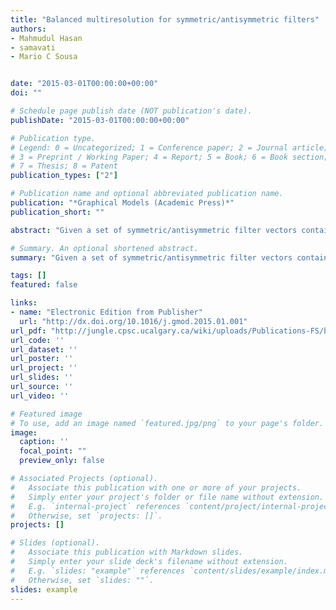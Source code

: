 ```yaml
---
title: "Balanced multiresolution for symmetric/antisymmetric filters"
authors:
- Mahmudul Hasan
- samavati
- Mario C Sousa


date: "2015-03-01T00:00:00+00:00"
doi: ""

# Schedule page publish date (NOT publication's date).
publishDate: "2015-03-01T00:00:00+00:00"

# Publication type.
# Legend: 0 = Uncategorized; 1 = Conference paper; 2 = Journal article;
# 3 = Preprint / Working Paper; 4 = Report; 5 = Book; 6 = Book section;
# 7 = Thesis; 8 = Patent
publication_types: ["2"]

# Publication name and optional abbreviated publication name.
publication: "*Graphical Models (Academic Press)*"
publication_short: ""

abstract: "Given a set of symmetric/antisymmetric filter vectors containing only regular multiresolution filters, the method we present in this article can establish a balanced multiresolution scheme for images, allowing their balanced decomposition and subsequent perfect reconstruction without the use of any extraordinary boundary filters. We define balanced multiresolution such that it allows balanced decomposition i.e. decomposition of a high-resolution image into a low-resolution image and corresponding details of equal size. Such a balanced decomposition makes on-demand reconstruction of regions of interest efficient in both computational load and implementation aspects. We find this balanced decomposition and perfect reconstruction based on an appropriate combination of symmetric/antisymmetric extensions near the image and detail boundaries. In our method, exploiting such extensions correlates to performing …"

# Summary. An optional shortened abstract.
summary: "Given a set of symmetric/antisymmetric filter vectors containing only regular multiresolution filters, the method we present in this article can establish a balanced multiresolution scheme for images, allowing their balanced decomposition and subsequent perfect reconstruction without the use of any extraordinary boundary filters. We define balanced multiresolution such that it allows balanced decomposition i.e. decomposition of a high-resolution image into a low-resolution image and correspondin..."

tags: []
featured: false

links:
- name: "Electronic Edition from Publisher"
  url: "http://dx.doi.org/10.1016/j.gmod.2015.01.001"
url_pdf: "http://jungle.cpsc.ucalgary.ca/wiki/uploads/Publications-FS/bmr-gmod2015-hasan.pdf"
url_code: ''
url_dataset: ''
url_poster: ''
url_project: ''
url_slides: ''
url_source: ''
url_video: ''

# Featured image
# To use, add an image named `featured.jpg/png` to your page's folder. 
image:
  caption: ''
  focal_point: ""
  preview_only: false

# Associated Projects (optional).
#   Associate this publication with one or more of your projects.
#   Simply enter your project's folder or file name without extension.
#   E.g. `internal-project` references `content/project/internal-project/index.md`.
#   Otherwise, set `projects: []`.
projects: []

# Slides (optional).
#   Associate this publication with Markdown slides.
#   Simply enter your slide deck's filename without extension.
#   E.g. `slides: "example"` references `content/slides/example/index.md`.
#   Otherwise, set `slides: ""`.
slides: example
---
```

